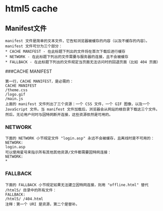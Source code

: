 html5 cache
===========

Manifest文件
-----------
	manifest 文件是简单的文本文件，它告知浏览器被缓存的内容（以及不缓存的内容）。
	manifest 文件可分为三个部分：
	* CACHE MANIFEST - 在此标题下列出的文件将在首次下载后进行缓存
	* NETWORK - 在此标题下列出的文件需要与服务器的连接，且不会被缓存
	* FALLBACK - 在此标题下列出的文件规定当页面无法访问时的回退页面（比如 404 页面）

###CACHE MANIFEST

	第一行，CACHE MANIFEST，是必需的：
	CACHE MANIFEST
	/theme.css
	/logo.gif
	/main.js
	上面的 manifest 文件列出了三个资源：一个 CSS 文件，一个 GIF 图像，以及一个 JavaScript 文件。当 manifest 文件加载后，浏览器会从网站的根目录下载这三个文件。然后，无论用户何时与因特网断开连接，这些资源依然是可用的。

### NETWORK

	下面的 NETWORK 小节规定文件 "login.asp" 永远不会被缓存，且离线时是不可用的：
	NETWORK:
	login.asp
	可以使用星号来指示所有其他其他资源/文件都需要因特网连接：
	NETWORK:
	*

### FALLBACK

	下面的 FALLBACK 小节规定如果无法建立因特网连接，则用 "offline.html" 替代 /html5/ 目录中的所有文件：
	FALLBACK:
	/html5/ /404.html
	注释：第一个 URI 是资源，第二个是替补。
